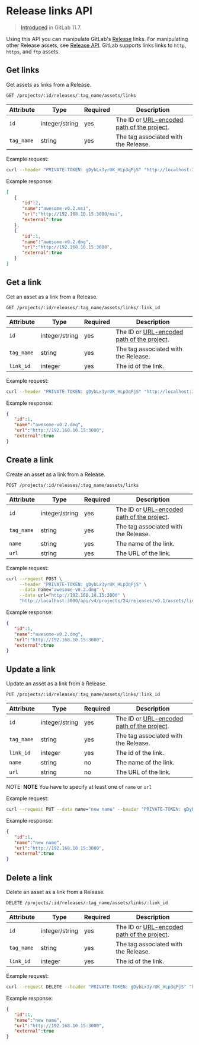 # Release links API

> [Introduced](https://gitlab.com/gitlab-org/gitlab-ce/issues/41766) in GitLab 11.7.

Using this API you can manipulate GitLab's [Release](../../user/project/releases/index.md) links. For manipulating other Release assets, see [Release API](index.md).
GitLab supports links links to `http`, `https`, and `ftp` assets.

## Get links

Get assets as links from a Release.

```
GET /projects/:id/releases/:tag_name/assets/links
```

| Attribute     | Type           | Required | Description                             |
| ------------- | -------------- | -------- | --------------------------------------- |
| `id`          | integer/string | yes      | The ID or [URL-encoded path of the project](../README.md#namespaced-path-encoding). |
| `tag_name`    | string         | yes      | The tag associated with the Release. |

Example request:

```sh
curl --header "PRIVATE-TOKEN: gDybLx3yrUK_HLp3qPjS" "http://localhost:3000/api/v4/projects/24/releases/v0.1/assets/links"
```

Example response:

```json
[
   {
      "id":2,
      "name":"awesome-v0.2.msi",
      "url":"http://192.168.10.15:3000/msi",
      "external":true
   },
   {
      "id":1,
      "name":"awesome-v0.2.dmg",
      "url":"http://192.168.10.15:3000",
      "external":true
   }
]
```

## Get a link

Get an asset as a link from a Release.

```
GET /projects/:id/releases/:tag_name/assets/links/:link_id
```

| Attribute     | Type           | Required | Description                             |
| ------------- | -------------- | -------- | --------------------------------------- |
| `id`          | integer/string | yes      | The ID or [URL-encoded path of the project](../README.md#namespaced-path-encoding). |
| `tag_name`    | string         | yes      | The tag associated with the Release. |
| `link_id`    | integer         | yes      | The id of the link. |

Example request:

```sh
curl --header "PRIVATE-TOKEN: gDybLx3yrUK_HLp3qPjS" "http://localhost:3000/api/v4/projects/24/releases/v0.1/assets/links/1"
```

Example response:

```json
{
   "id":1,
   "name":"awesome-v0.2.dmg",
   "url":"http://192.168.10.15:3000",
   "external":true
}
```

## Create a link

Create an asset as a link from a Release.

```
POST /projects/:id/releases/:tag_name/assets/links
```

| Attribute     | Type           | Required | Description                             |
| ------------- | -------------- | -------- | --------------------------------------- |
| `id`          | integer/string | yes      | The ID or [URL-encoded path of the project](../README.md#namespaced-path-encoding). |
| `tag_name`    | string         | yes      | The tag associated with the Release. |
| `name`        | string         | yes      | The name of the link. |
| `url`        | string         | yes      | The URL of the link. |

Example request:

```sh
curl --request POST \
     --header "PRIVATE-TOKEN: gDybLx3yrUK_HLp3qPjS" \
     --data name="awesome-v0.2.dmg" \
     --data url="http://192.168.10.15:3000" \
     "http://localhost:3000/api/v4/projects/24/releases/v0.1/assets/links"
```

Example response:

```json
{
   "id":1,
   "name":"awesome-v0.2.dmg",
   "url":"http://192.168.10.15:3000",
   "external":true
}
```

## Update a link

Update an asset as a link from a Release.

```
PUT /projects/:id/releases/:tag_name/assets/links/:link_id
```

| Attribute     | Type           | Required | Description                             |
| ------------- | -------------- | -------- | --------------------------------------- |
| `id`          | integer/string | yes      | The ID or [URL-encoded path of the project](../README.md#namespaced-path-encoding). |
| `tag_name`    | string         | yes      | The tag associated with the Release. |
| `link_id`    | integer         | yes      | The id of the link. |
| `name`        | string         | no | The name of the link. |
| `url`        | string         | no | The URL of the link. |

NOTE: **NOTE**
You have to specify at least one of `name` or `url`

Example request:

```sh
curl --request PUT --data name="new name" --header "PRIVATE-TOKEN: gDybLx3yrUK_HLp3qPjS" "http://localhost:3000/api/v4/projects/24/releases/v0.1/assets/links/1"
```

Example response:

```json
{
   "id":1,
   "name":"new name",
   "url":"http://192.168.10.15:3000",
   "external":true
}
```

## Delete a link

Delete an asset as a link from a Release.

```
DELETE /projects/:id/releases/:tag_name/assets/links/:link_id
```

| Attribute     | Type           | Required | Description                             |
| ------------- | -------------- | -------- | --------------------------------------- |
| `id`          | integer/string | yes      | The ID or [URL-encoded path of the project](../README.md#namespaced-path-encoding). |
| `tag_name`    | string         | yes      | The tag associated with the Release. |
| `link_id`    | integer         | yes      | The id of the link. |

Example request:

```sh
curl --request DELETE --header "PRIVATE-TOKEN: gDybLx3yrUK_HLp3qPjS" "http://localhost:3000/api/v4/projects/24/releases/v0.1/assets/links/1"
```

Example response:

```json
{
   "id":1,
   "name":"new name",
   "url":"http://192.168.10.15:3000",
   "external":true
}
```
